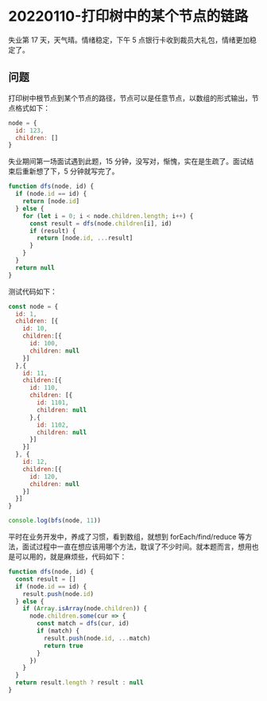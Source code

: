 # 20220110-打印树中的某个节点的链路

失业第 17 天，天气晴。情绪稳定，下午 5 点银行卡收到裁员大礼包，情绪更加稳定了。

## 问题

打印树中根节点到某个节点的路径，节点可以是任意节点，以数组的形式输出，节点格式如下：

```JavaScript
node = {
  id: 123,
  children: []
}
```

失业期间第一场面试遇到此题，15 分钟，没写对，惭愧，实在是生疏了。面试结束后重新想了下，5 分钟就写完了。

```JavaScript
function dfs(node, id) {
  if (node.id == id) {
    return [node.id]
  } else {
    for (let i = 0; i < node.children.length; i++) {
      const result = dfs(node.children[i], id) 
      if (result) {
        return [node.id, ...result]
      }
    }
  }
  return null
}
```

测试代码如下：

```JavaScript
const node = {
  id: 1,
  children: [{
    id: 10,
    children:[{
      id: 100,
      children: null
    }]
  },{
    id: 11,
    children:[{
      id: 110,
      children: [{
        id: 1101,
        children: null
      },{
        id: 1102,
        children: null
      }]
    }]
  }, {
    id: 12,
    children:[{
      id: 120,
      children: null
    }]
  }]
}

console.log(bfs(node, 11))
```

平时在业务开发中，养成了习惯，看到数组，就想到 forEach/find/reduce 等方法，面试过程中一直在想应该用哪个方法，耽误了不少时间。就本题而言，想用也是可以用的，就是麻烦些，代码如下：

```JavaScript
function dfs(node, id) {
  const result = []
  if (node.id == id) {
    result.push(node.id)
  } else {
    if (Array.isArray(node.children)) {
      node.children.some(cur => {
        const match = dfs(cur, id)
        if (match) {
          result.push(node.id, ...match)
          return true
        }
      })
    }
  }
  return result.length ? result : null
}
```















